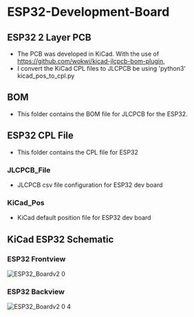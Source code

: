 # ESP32-Development-Board
## ESP32 2 Layer PCB
* The PCB was developed in KiCad. With the use of https://github.com/wokwi/kicad-jlcpcb-bom-plugin, 
* I convert the KiCad CPL files to JLCPCB be using 'python3' kicad_pos_to_cpl.py
## BOM
* This folder contains the BOM file for JLCPCB for the ESP32. 
## ESP32 CPL File
* This folder contains the CPL file for ESP32
### JLCPCB_File
  *  JLCPCB csv file configuration for ESP32 dev board
### KiCad_Pos
  * KiCad default position file for ESP32 dev board

## KiCad ESP32 Schematic
### ESP32 Frontview
![ESP32_Boardv2 0](https://user-images.githubusercontent.com/60948298/136732730-b7ed421c-e587-4605-b155-3e802fa27417.png)
### ESP32 Backview
![ESP32_Boardv2 0 4](https://user-images.githubusercontent.com/60948298/136732725-691a5665-125e-4313-8c9e-f1df474d52aa.png)

